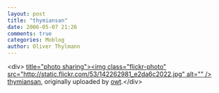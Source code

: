 ```yaml
---
layout: post
title: "thymiansan"
date: 2006-05-07 21:26
comments: true
categories: Moblog
author: Oliver Thylmann
---
```



&lt;div&gt;	[ title=&quot;photo sharing&quot;&gt;&lt;img class=&quot;flickr-photo&quot; src=&quot;http://static.flickr.com/53/142262981_e2da6c2022.jpg&quot; alt=&quot;&quot; /&gt;](http://www.flickr.com/photos/oliver/142262981/)	[thymiansan](http://www.flickr.com/photos/oliver/142262981/), originally uploaded by [owt](http://www.flickr.com/people/oliver/).&lt;/div&gt;					


